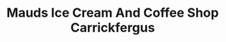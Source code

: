 ---
title: "Mauds Ice Cream And Coffee Shop Carrickfergus"
address: "Mauds Ice Cream And Coffee Shop Carrickfergus, Carrickfergus, Antrim"
tel: "+44 (0)28 9336 7428"
county: "Antrim"
category: "Cafes"
type: "Content"
lat: "54.715145111083984"
lng: "-5.805984973907471"
---
